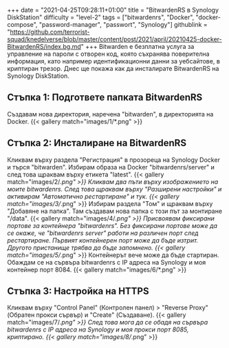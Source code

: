 +++
date = "2021-04-25T09:28:11+01:00"
title = "BitwardenRS в Synology DiskStation"
difficulty = "level-2"
tags = ["bitwardenrs", "Docker", "docker-compose", "password-manager", "passwort", "Synology"]
githublink = "https://github.com/terrorist-squad/knedelverse/blob/master/content/post/2021/april/20210425-docker-BitwardenRS/index.bg.md"
+++
Bitwarden е безплатна услуга за управление на пароли с отворен код, която съхранява поверителна информация, като например идентификационни данни за уебсайтове, в криптиран трезор. Днес ще покажа как да инсталирате BitwardenRS на Synology DiskStation.
## Стъпка 1: Подгответе папката BitwardenRS
Създавам нова директория, наречена "bitwarden", в директорията на Docker.
{{< gallery match="images/1/*.png" >}}

## Стъпка 2: Инсталиране на BitwardenRS
Кликвам върху раздела "Регистрация" в прозореца на Synology Docker и търся "bitwarden". Избирам образа на Docker "bitwardenrs/server" и след това щраквам върху етикета "latest".
{{< gallery match="images/2/*.png" >}}
Кликвам два пъти върху изображението на моите bitwardenrs. След това щраквам върху "Разширени настройки" и активирам "Автоматично рестартиране" и тук.
{{< gallery match="images/3/*.png" >}}
Избирам раздела "Том" и щраквам върху "Добавяне на папка". Там създавам нова папка с този път за монтиране "/data".
{{< gallery match="images/4/*.png" >}}
Присвоявам фиксирани портове за контейнера "bitwardenrs". Без фиксирани портове може да се окаже, че "bitwardenrs server" работи на различен порт след рестартиране. Първият контейнерен порт може да бъде изтрит. Другото пристанище трябва да бъде запомнено.
{{< gallery match="images/5/*.png" >}}
Контейнерът вече може да бъде стартиран. Обаждам се на сървъра bitwardenrs с IP адреса на Synology и моя контейнер порт 8084.
{{< gallery match="images/6/*.png" >}}

## Стъпка 3: Настройка на HTTPS
Кликвам върху "Control Panel" (Контролен панел) > "Reverse Proxy" (Обратен прокси сървър) и "Create" (Създаване).
{{< gallery match="images/7/*.png" >}}
След това мога да се обадя на сървъра bitwardenrs с IP адреса на Synology и моя прокси порт 8085, криптирано.
{{< gallery match="images/8/*.png" >}}